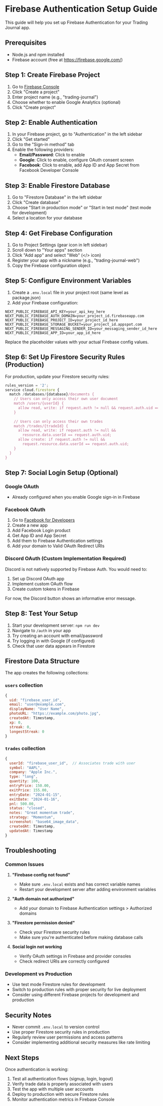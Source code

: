 # Firebase Authentication Setup Guide

This guide will help you set up Firebase Authentication for your Trading Journal app.

## Prerequisites

- Node.js and npm installed
- Firebase account (free at https://firebase.google.com/)

## Step 1: Create Firebase Project

1. Go to [Firebase Console](https://console.firebase.google.com/)
2. Click "Create a project"
3. Enter project name (e.g., "trading-journal")
4. Choose whether to enable Google Analytics (optional)
5. Click "Create project"

## Step 2: Enable Authentication

1. In your Firebase project, go to "Authentication" in the left sidebar
2. Click "Get started"
3. Go to the "Sign-in method" tab
4. Enable the following providers:
   - **Email/Password**: Click to enable
   - **Google**: Click to enable, configure OAuth consent screen
   - **Facebook**: Click to enable, add App ID and App Secret from Facebook Developer Console

## Step 3: Enable Firestore Database

1. Go to "Firestore Database" in the left sidebar
2. Click "Create database"
3. Choose "Start in production mode" or "Start in test mode" (test mode for development)
4. Select a location for your database

## Step 4: Get Firebase Configuration

1. Go to Project Settings (gear icon in left sidebar)
2. Scroll down to "Your apps" section
3. Click "Add app" and select "Web" (</> icon)
4. Register your app with a nickname (e.g., "trading-journal-web")
5. Copy the Firebase configuration object

## Step 5: Configure Environment Variables

1. Create a `.env.local` file in your project root (same level as package.json)
2. Add your Firebase configuration:

```env
NEXT_PUBLIC_FIREBASE_API_KEY=your_api_key_here
NEXT_PUBLIC_FIREBASE_AUTH_DOMAIN=your_project_id.firebaseapp.com
NEXT_PUBLIC_FIREBASE_PROJECT_ID=your_project_id_here
NEXT_PUBLIC_FIREBASE_STORAGE_BUCKET=your_project_id.appspot.com
NEXT_PUBLIC_FIREBASE_MESSAGING_SENDER_ID=your_messaging_sender_id_here
NEXT_PUBLIC_FIREBASE_APP_ID=your_app_id_here
```

Replace the placeholder values with your actual Firebase config values.

## Step 6: Set Up Firestore Security Rules (Production)

For production, update your Firestore security rules:

```javascript
rules_version = '2';
service cloud.firestore {
  match /databases/{database}/documents {
    // Users can only access their own user document
    match /users/{userId} {
      allow read, write: if request.auth != null && request.auth.uid == userId;
    }
    
    // Users can only access their own trades
    match /trades/{tradeId} {
      allow read, write: if request.auth != null && 
        resource.data.userId == request.auth.uid;
      allow create: if request.auth != null && 
        request.resource.data.userId == request.auth.uid;
    }
  }
}
```

## Step 7: Social Login Setup (Optional)

### Google OAuth
- Already configured when you enable Google sign-in in Firebase

### Facebook OAuth
1. Go to [Facebook for Developers](https://developers.facebook.com/)
2. Create a new app
3. Add Facebook Login product
4. Get App ID and App Secret
5. Add them to Firebase Authentication settings
6. Add your domain to Valid OAuth Redirect URIs

### Discord OAuth (Custom Implementation Required)
Discord is not natively supported by Firebase Auth. You would need to:
1. Set up Discord OAuth app
2. Implement custom OAuth flow
3. Create custom tokens in Firebase

For now, the Discord button shows an informative error message.

## Step 8: Test Your Setup

1. Start your development server: `npm run dev`
2. Navigate to `/auth` in your app
3. Try creating an account with email/password
4. Try logging in with Google (if configured)
5. Check that user data appears in Firestore

## Firestore Data Structure

The app creates the following collections:

### `users` collection
```javascript
{
  uid: "firebase_user_id",
  email: "user@example.com",
  displayName: "User Name",
  photoURL: "https://example.com/photo.jpg",
  createdAt: Timestamp,
  xp: 0,
  streak: 0,
  longestStreak: 0
}
```

### `trades` collection
```javascript
{
  userId: "firebase_user_id",  // Associates trade with user
  symbol: "AAPL",
  company: "Apple Inc.",
  type: "long",
  quantity: 100,
  entryPrice: 150.00,
  exitPrice: 155.00,
  entryDate: "2024-01-15",
  exitDate: "2024-01-16",
  pnl: 500.00,
  status: "closed",
  notes: "Great momentum trade",
  strategy: "Momentum",
  screenshot: "base64_image_data",
  createdAt: Timestamp,
  updatedAt: Timestamp
}
```

## Troubleshooting

### Common Issues

1. **"Firebase config not found"**
   - Make sure `.env.local` exists and has correct variable names
   - Restart your development server after adding environment variables

2. **"Auth domain not authorized"**
   - Add your domain to Firebase Authentication settings > Authorized domains

3. **"Firestore permission denied"**
   - Check your Firestore security rules
   - Make sure you're authenticated before making database calls

4. **Social login not working**
   - Verify OAuth settings in Firebase and provider consoles
   - Check redirect URIs are correctly configured

### Development vs Production

- Use test mode Firestore rules for development
- Switch to production rules with proper security for live deployment
- Consider using different Firebase projects for development and production

## Security Notes

- Never commit `.env.local` to version control
- Use proper Firestore security rules in production
- Regularly review user permissions and access patterns
- Consider implementing additional security measures like rate limiting

## Next Steps

Once authentication is working:
1. Test all authentication flows (signup, login, logout)
2. Verify trade data is properly associated with users
3. Test the app with multiple user accounts
4. Deploy to production with secure Firestore rules
5. Monitor authentication metrics in Firebase Console 
